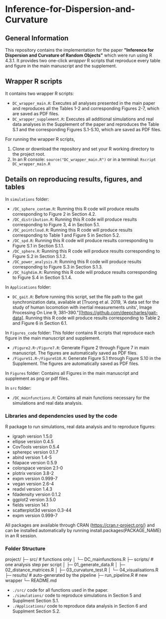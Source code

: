 # Inference-for-Dispersion-and-Curvature


## General Information

This repository contains the implementation for the paper **"Inference for Dispersion and Curvature of Random Objects"** which were run using R 4.3.1. It provides two one-click *wrapper* R scripts that reproduce every table and figure in the main manuscript and the supplement.

## Wrapper R scripts

It contains two wrapper R scripts:
*	`DC_wrapper_main.R`: Executes all analyses presented in the main paper and reproduces all the Tables 1-2 and corresponding Figures 2-7, which are saved as PDF files.
*	`DC_wrapper_supplement.R`: Executes all additional simulations and real data analyses in the Supplement of the paper and reproduces the Table S.1 and the corresponding Figures S.1-S.10, which are saved as PDF files.

For running the wrapper R scripts, 
1. Clone or download the repository and set your R working directory to the project root.
2. In an R console: `source("DC_wrapper_main.R")` or in a terminal: `Rscript DC_wrapper_main.R`

## Details on reproducing results, figures, and tables 

In `simulations` folder:
* `/DC_sphere_contam.R`: Running this R code will produce results corresponding to Figure 2 in Section 4.2.
* `/DC_distribution.R`: Running this R code will produce results corresponding to Figure 3, 4 in Section 5.1.
* `/DC_pointcloud.R`: Running this R code will produce results corresponding to Table 1 and Figure 5 in Section 5.2.
* `/DC_spd.R`: Running this R code will produce results corresponding to Figure S.1 in Section S.1.1.
* `/DC_sphere.R`: Running this R code will produce results corresponding to Figure S.2 in Section S.1.2.
* `/DC_power_analysis.R`: Running this R code will produce results corresponding to Figure S.3 in Section S.1.3.
* `/DC_highdim.R`: Running this R code will produce results corresponding to Figure S.4 in Section S.1.4.

In `Applications` folder:
* `DC_gait.R`: Before running this script, set the file path to the gait synchronization data, available at [Truong et al. 2019, 'A data set for the study of human locomotion with inertial measurements units', Image Processing On Line 9, 381–390."][https://github.com/deepcharles/gait-data]. Running this R code will produce results corresponding to Table 2 and Figure 6 in Section 6.1. 


In `Figures_code` folder: This folder contains R scripts that reproduce each figure in the main manuscript and supplement.
* `/Figure2.R`-`/Figure7.R`: Generate Figure 2 through Figure 7 in main manuscript. The figures are automatically saved as PDF files.
* `/FigureS1.R`-`/FigureS10.R`: Generate Figure S.1 through Figure S.10 in the Supplement. The figures are automatically saved as PDF files.

In `Figures` folder: Contains all Figures in the main manuscript and supplement as png or pdf files.

In `src` folder: 
* `/DC_mainfunctions.R`: Contains all main functions necessary for the simulations and real data analysis.


### Libraries and dependencies used by the code

R package to run simulations, real data analysis and to reproduce figures:

* igraph version 1.5.0
* ellipse version 0.4.5
* CovTools version 0.5.4
* spherepc version 0.1.7
* abind version 1.4-5
* fdapace version 0.5.9
* colorspace version 2.1-0
* plotrix version 3.8-2
* expm version 0.999-7
* vegan version 2.6-4
* readxl version 1.4.3
* fdadensity version 0.1.2
* ggplot2 version 3.5.0
* fields version 14.1
* scatterplot3d version 0.3-44
* expm version 0.999-7

All packages are available through CRAN (https://cran.r-project.org/) and can be installed automatically by running install.packages(PACKAGE_NAME) in an R session.

### Folder Structure

project/
├─ src/                   # functions only
│   └─ DC_mainfunctions.R
├─ scripts/               # one analysis step per script
│   ├─ 01_generate_data.R
│   ├─ 02_distance_matrices.R
│   ├─ 03_curvature_test.R
│   └─ 04_visualisations.R
├─ results/               # auto-generated by the pipeline
├─ run_pipeline.R         # new wrapper
└─ README.md



* `./src/`  code for all functions used in the paper.
* `./simulations/`  code to reproduce simulations in Section 5 and Supplment Section S.1.
* `./Applications/` code to reproduce data analysis in Section 6 and Supplment Section S.2.
